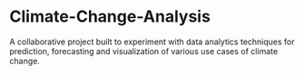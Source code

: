 # Climate-Change-Analysis
A collaborative project built to experiment with data analytics techniques for prediction, forecasting and visualization of various use cases of climate change.
